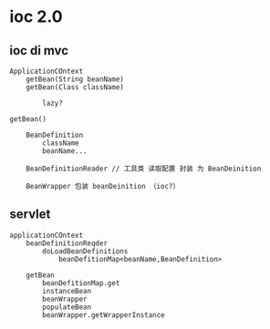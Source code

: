


# ioc 2.0


## ioc di mvc

    ApplicationCOntext
        getBean(String beanName)
        getBean(Class className)
        
            lazy?
    
    getBean()
    
        BeanDefinition
            className
            beanName...
            
        BeanDefinitionReader // 工具类 读取配置 封装 为 BeanDeinition
        
        BeanWrapper 包装 beanDeinition （ioc?）
        
        
        
## servlet

    applicationCOntext
        beanDefinitionReqder
            doLoadBeanDefinitions
                beanDefitionMap<beanName,BeanDefinition>        
                
        getBean
            beanDefitionMap.get
            instanceBean
            beanWrapper
            populateBean         
            beanWrapper.getWrapperInstance
            
        
        